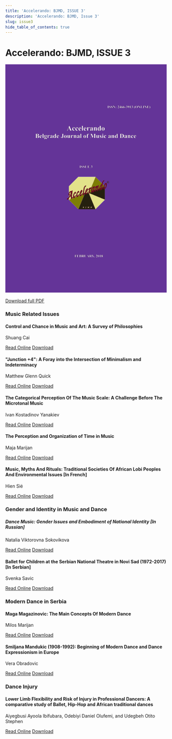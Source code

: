 ```yaml
---
title: 'Accelerando: BJMD, ISSUE 3'
description: 'Accelerando: BJMD, Issue 3'
slug: issue3
hide_table_of_contents: true
---
```


# Accelerando: BJMD, ISSUE 3

<!-- truncate -->

![Accelerndo: BJMD, Issue 3](accelerandoBJMD2018.png)

[Download full PDF](https://accelerandobjmd.weebly.com/uploads/6/9/5/0/6950835/accelerando_bjmd_issue_3.pdf)

### Music Related Issues

#### Control and Chance in Music and Art: A Survey of Philosophies

Shuang Cai

[Read Online](/articles/issue3/control-and-chance-in-music-and-art) [Download](https://drive.google.com/file/d/1eVAqJF-I5D-yXgTJgEahwsAYfP2Vn6CK/view)

#### "Junction +4": A Foray into the Intersection of Minimalism and Indeterminacy

Matthew Glenn Quick

[Read Online](/articles/issue3/the-intersection-of-minimalism-and-indeterminacy) [Download](https://drive.google.com/file/d/1CMcpDxHPXpUXiRRN7JQhJERn5Ymb_OYl/view?usp=sharing)

#### The Categorical Perception Of The Music Scale: A Challenge Before The Microtonal Music

Ivan Kostadinov Yanakiev

[Read Online](/articles/issue3/the-categorical-perception-of-music-scale) [Download](https://drive.google.com/file/d/1NYV-oxARIwhoy-XtcsNt2o_HRy-ZEe3u/view?usp=sharing)

#### The Perception and Organization of Time in Music

Maja Marijan

[Read Online](/articles/issue3/the-perception-and-organization-of-time-in-music) [Download](https://drive.google.com/file/d/19d1Nux48cCJu-NdkEeqWlmlgCloJ6crr/view?usp=sharing)

#### Music, Myths And Rituals: Traditional Societies Of African Lobi Peoples And Environmental Issues [In French]

Hien Sié

[Read Online](/articles/issue3/traditional-societies-of-african-lobi-peoples-and-environmental-issues) [Download](https://drive.google.com/file/d/1b4pS7Q_-de0hiZvJ2L2tirWBAURjSdVc/view?usp=sharing)

### Gender and Identity in Music and Dance

##### Dance Music: Gender Issues and Embodiment of National Identity [In Russian]

Natalia Viktorovna Sokovikova​

[Read Online](/articles/issue3/gender-issues-and-embodiment-of-national-identity) [Download](https://drive.google.com/file/d/1VgEw2FExvPw6Gnbw-fuaDFFi4H8t9l1_/view?usp=sharing)

#### Ballet for Children at the Serbian National Theatre in Novi Sad (1972-2017) [In Serbian]

Svenka Savic

[Read Online](/articles/issue3/baleti-za-decu-u-srpskom-narodnom-pozorištu) [Download](https://drive.google.com/file/d/1T2tJFqkXT6aonjb-e7m11lFWkKP3GcMM/view?usp=sharing)

### Modern Dance in Serbia

#### Maga Magazinovic: The Main Concepts Of Modern Dance

Milos Marijan

[Read Online](/articles/issue3/maga-magazinovic-the-main-concepts-of-modern-dance) [Download](https://drive.google.com/file/d/18v9RwgZd0taqrB-CEEEgm6gP3l4Km_s4/view?usp=sharing)

#### Smiljana Mandukic (1908-1992): Beginning of Modern Dance and Dance Expressionism in Europe

Vera Obradovic

[Read Online](/articles/issue3/smiljana-mandukic-the-beginning-of-modern-dance) [Download](https://drive.google.com/file/d/1Qzc8wgBtxHM1zJiDmBw2mvdZ1wt68QhV/view?usp=sharing)

### Dance Injury

#### Lower Limb Flexibility and Risk of Injury in Professional Dancers: A comparative study of Ballet, Hip-Hop and African traditional dances

Aiyegbusi Ayoola Ibifubara, Odebiyi Daniel Olufemi, and Udegbeh Otito Stephen

[Read Online](/articles/issue3/ower-limb-flexibility-and-risk-of-injury-in-professional-dancers) [Download](https://drive.google.com/file/d/1mFiqU9JxWNpdB_Vd3r_wAiiGWFc8cx8R/view?usp=sharing)
